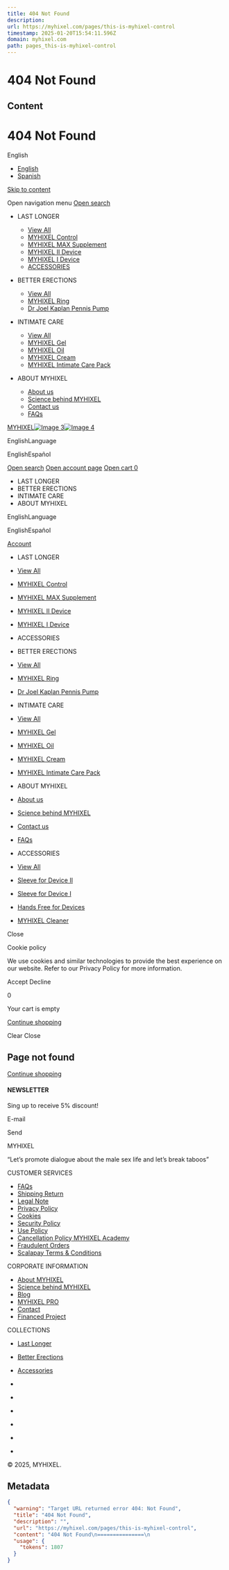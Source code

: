 ```yaml
---
title: 404 Not Found
description: 
url: https://myhixel.com/pages/this-is-myhixel-control
timestamp: 2025-01-20T15:54:11.596Z
domain: myhixel.com
path: pages_this-is-myhixel-control
---
```


# 404 Not Found



## Content

404 Not Found
===============
                                              

English

*   [English](https://myhixel.com/pages/this-is-myhixel-control#)
*   [Spanish](https://myhixel.com/pages/this-is-myhixel-control#)

[Skip to content](https://myhixel.com/pages/this-is-myhixel-control#main)

Open navigation menu [Open search](https://myhixel.com/search)

*   LAST LONGER
    
    *   [View All](https://myhixel.com/collections/last-longer)
    *   [MYHIXEL Control](https://myhixel.com/products/myhixel-control)
    *   [MYHIXEL MAX Supplement](https://myhixelnatural.com/products/myhixel-max)
    *   [MYHIXEL II Device](https://myhixel.com/products/myhixel-2-device)
    *   [MYHIXEL I Device](https://myhixel.com/products/myhixel-tr)
    *   [ACCESSORIES](https://myhixel.com/collections/accessories)
    
*   BETTER ERECTIONS
    
    *   [View All](https://myhixel.com/collections/better-erections)
    *   [MYHIXEL Ring](https://myhixel.com/products/myhixel-ring)
    *   [Dr Joel Kaplan Pennis Pump](https://myhixel.com/products/drkaplan-penis-pump)
    
*   INTIMATE CARE
    
    *   [View All](https://myhixel.com/collections/intimate-care)
    *   [MYHIXEL Gel](https://myhixel.com/products/myhixel-gel-200-ml)
    *   [MYHIXEL Oil](https://myhixel.com/products/myhixel-oil-200-ml)
    *   [MYHIXEL Cream](https://myhixel.com/products/myhixel-cream)
    *   [MYHIXEL Intimate Care Pack](https://myhixel.com/products/complete-pack-intimate-care)
    
*   ABOUT MYHIXEL
    
    *   [About us](https://myhixel.com/pages/about)
    *   [Science behind MYHIXEL](https://myhixel.com/pages/science-myhixel)
    *   [Contact us](https://myhixel.com/pages/contact-us)
    *   [FAQs](https://myhixel.com/pages/myhixel-faqs)
    

[MYHIXEL![Image 3](https://myhixel.com/cdn/shop/files/MHX-marca-madre-RGB.png?v=1634740763&width=1118)![Image 4](https://myhixel.com/cdn/shop/files/MHX-logo-blanco.png?v=1725357623&width=959)](https://myhixel.com/)

EnglishLanguage

EnglishEspañol

[Open search](https://myhixel.com/search) [Open account page](https://myhixel.com/account/login) [Open cart 0](https://myhixel.com/cart)

*   LAST LONGER
*   BETTER ERECTIONS
*   INTIMATE CARE
*   ABOUT MYHIXEL

EnglishLanguage

EnglishEspañol

[Account](https://myhixel.com/account)

*   LAST LONGER
*   [View All](https://myhixel.com/collections/last-longer)
*   [MYHIXEL Control](https://myhixel.com/products/myhixel-control)
*   [MYHIXEL MAX Supplement](https://myhixelnatural.com/products/myhixel-max)
*   [MYHIXEL II Device](https://myhixel.com/products/myhixel-2-device)
*   [MYHIXEL I Device](https://myhixel.com/products/myhixel-tr)
*   ACCESSORIES

*   BETTER ERECTIONS
*   [View All](https://myhixel.com/collections/better-erections)
*   [MYHIXEL Ring](https://myhixel.com/products/myhixel-ring)
*   [Dr Joel Kaplan Pennis Pump](https://myhixel.com/products/drkaplan-penis-pump)

*   INTIMATE CARE
*   [View All](https://myhixel.com/collections/intimate-care)
*   [MYHIXEL Gel](https://myhixel.com/products/myhixel-gel-200-ml)
*   [MYHIXEL Oil](https://myhixel.com/products/myhixel-oil-200-ml)
*   [MYHIXEL Cream](https://myhixel.com/products/myhixel-cream)
*   [MYHIXEL Intimate Care Pack](https://myhixel.com/products/complete-pack-intimate-care)

*   ABOUT MYHIXEL
*   [About us](https://myhixel.com/pages/about)
*   [Science behind MYHIXEL](https://myhixel.com/pages/science-myhixel)
*   [Contact us](https://myhixel.com/pages/contact-us)
*   [FAQs](https://myhixel.com/pages/myhixel-faqs)

*   ACCESSORIES
*   [View All](https://myhixel.com/collections/accessories)
*   [Sleeve for Device II](https://myhixel.com/products/sleeve-replacement)
*   [Sleeve for Device I](https://myhixel.com/products/myhixel-sleeve-replacement-myhixel-med-tr)
*   [Hands Free for Devices](https://myhixel.com/products/hands-free-accessory)
*   [MYHIXEL Cleaner](https://myhixel.com/products/myhixel-cleaner-100ml)

 

Close

Cookie policy

We use cookies and similar technologies to provide the best experience on our website. Refer to our Privacy Policy for more information.

Accept Decline

0

Your cart is empty

[Continue shopping](https://myhixel.com/)

 Clear Close 

Page not found
--------------

[Continue shopping](https://myhixel.com/collections/all)

#### NEWSLETTER

Sing up to receive 5% discount!

E-mail

Send

MYHIXEL

“Let’s promote dialogue about the male sex life and let’s break taboos”

CUSTOMER SERVICES

*   [FAQs](https://myhixel.com/pages/myhixel-faqs)
*   [Shipping Return](https://myhixel.com/policies/shipping-policy)
*   [Legal Note](https://myhixel.com/pages/legal-note)
*   [Privacy Policy](https://myhixel.com/pages/web-privacy-policy)
*   [Cookies](https://myhixel.com/pages/cookie-policy-page)
*   [Security Policy](https://myhixel.com/pages/security-policy)
*   [Use Policy](https://myhixel.com/pages/use-policy)
*   [Cancellation Policy MYHIXEL Academy](https://myhixel.com/pages/myhixel-academy-terms-conditions)
*   [Fraudulent Orders](https://myhixel.com/pages/fraudulent-orders)
*   [Scalapay Terms & Conditions](https://myhixel.com/pages/scalapay-terms-conditions)

CORPORATE INFORMATION

*   [About MYHIXEL](https://myhixel.com/pages/test-about-us)
*   [Science behind MYHIXEL](https://myhixel.com/pages/science-1)
*   [Blog](https://myhixel.com/blogs/lifestyle)
*   [MYHIXEL PRO](https://myhixel.com/pages/myhixel-pro-code)
*   [Contact](https://myhixel.com/pages/contact-us)
*   [Financed Project](https://myhixel.com/pages/financed-project)

COLLECTIONS

*   [Last Longer](https://myhixel.com/collections/last-longer)
*   [Better Erections](https://myhixel.com/collections/better-erections)
*   [Accessories](https://myhixel.com/collections/accessories)

*   [](https://www.facebook.com/MYHIXEL/)
*   [](https://twitter.com/myhixel)
*   [](https://www.instagram.com/myhixel/)
*   [](https://www.youtube.com/channel/UC3h8m5LmeCi2scc14OheoVQ)
*   [](https://es.linkedin.com/company/myhixel)
*   [](https://open.spotify.com/user/4u8sqji6yvemx7ustqjakjcq0)

© 2025, MYHIXEL.

## Metadata

```json
{
  "warning": "Target URL returned error 404: Not Found",
  "title": "404 Not Found",
  "description": "",
  "url": "https://myhixel.com/pages/this-is-myhixel-control",
  "content": "404 Not Found\n===============\n                                              \n\nEnglish\n\n*   [English](https://myhixel.com/pages/this-is-myhixel-control#)\n*   [Spanish](https://myhixel.com/pages/this-is-myhixel-control#)\n\n[Skip to content](https://myhixel.com/pages/this-is-myhixel-control#main)\n\nOpen navigation menu [Open search](https://myhixel.com/search)\n\n*   LAST LONGER\n    \n    *   [View All](https://myhixel.com/collections/last-longer)\n    *   [MYHIXEL Control](https://myhixel.com/products/myhixel-control)\n    *   [MYHIXEL MAX Supplement](https://myhixelnatural.com/products/myhixel-max)\n    *   [MYHIXEL II Device](https://myhixel.com/products/myhixel-2-device)\n    *   [MYHIXEL I Device](https://myhixel.com/products/myhixel-tr)\n    *   [ACCESSORIES](https://myhixel.com/collections/accessories)\n    \n*   BETTER ERECTIONS\n    \n    *   [View All](https://myhixel.com/collections/better-erections)\n    *   [MYHIXEL Ring](https://myhixel.com/products/myhixel-ring)\n    *   [Dr Joel Kaplan Pennis Pump](https://myhixel.com/products/drkaplan-penis-pump)\n    \n*   INTIMATE CARE\n    \n    *   [View All](https://myhixel.com/collections/intimate-care)\n    *   [MYHIXEL Gel](https://myhixel.com/products/myhixel-gel-200-ml)\n    *   [MYHIXEL Oil](https://myhixel.com/products/myhixel-oil-200-ml)\n    *   [MYHIXEL Cream](https://myhixel.com/products/myhixel-cream)\n    *   [MYHIXEL Intimate Care Pack](https://myhixel.com/products/complete-pack-intimate-care)\n    \n*   ABOUT MYHIXEL\n    \n    *   [About us](https://myhixel.com/pages/about)\n    *   [Science behind MYHIXEL](https://myhixel.com/pages/science-myhixel)\n    *   [Contact us](https://myhixel.com/pages/contact-us)\n    *   [FAQs](https://myhixel.com/pages/myhixel-faqs)\n    \n\n[MYHIXEL![Image 3](https://myhixel.com/cdn/shop/files/MHX-marca-madre-RGB.png?v=1634740763&width=1118)![Image 4](https://myhixel.com/cdn/shop/files/MHX-logo-blanco.png?v=1725357623&width=959)](https://myhixel.com/)\n\nEnglishLanguage\n\nEnglishEspañol\n\n[Open search](https://myhixel.com/search) [Open account page](https://myhixel.com/account/login) [Open cart 0](https://myhixel.com/cart)\n\n*   LAST LONGER\n*   BETTER ERECTIONS\n*   INTIMATE CARE\n*   ABOUT MYHIXEL\n\nEnglishLanguage\n\nEnglishEspañol\n\n[Account](https://myhixel.com/account)\n\n*   LAST LONGER\n*   [View All](https://myhixel.com/collections/last-longer)\n*   [MYHIXEL Control](https://myhixel.com/products/myhixel-control)\n*   [MYHIXEL MAX Supplement](https://myhixelnatural.com/products/myhixel-max)\n*   [MYHIXEL II Device](https://myhixel.com/products/myhixel-2-device)\n*   [MYHIXEL I Device](https://myhixel.com/products/myhixel-tr)\n*   ACCESSORIES\n\n*   BETTER ERECTIONS\n*   [View All](https://myhixel.com/collections/better-erections)\n*   [MYHIXEL Ring](https://myhixel.com/products/myhixel-ring)\n*   [Dr Joel Kaplan Pennis Pump](https://myhixel.com/products/drkaplan-penis-pump)\n\n*   INTIMATE CARE\n*   [View All](https://myhixel.com/collections/intimate-care)\n*   [MYHIXEL Gel](https://myhixel.com/products/myhixel-gel-200-ml)\n*   [MYHIXEL Oil](https://myhixel.com/products/myhixel-oil-200-ml)\n*   [MYHIXEL Cream](https://myhixel.com/products/myhixel-cream)\n*   [MYHIXEL Intimate Care Pack](https://myhixel.com/products/complete-pack-intimate-care)\n\n*   ABOUT MYHIXEL\n*   [About us](https://myhixel.com/pages/about)\n*   [Science behind MYHIXEL](https://myhixel.com/pages/science-myhixel)\n*   [Contact us](https://myhixel.com/pages/contact-us)\n*   [FAQs](https://myhixel.com/pages/myhixel-faqs)\n\n*   ACCESSORIES\n*   [View All](https://myhixel.com/collections/accessories)\n*   [Sleeve for Device II](https://myhixel.com/products/sleeve-replacement)\n*   [Sleeve for Device I](https://myhixel.com/products/myhixel-sleeve-replacement-myhixel-med-tr)\n*   [Hands Free for Devices](https://myhixel.com/products/hands-free-accessory)\n*   [MYHIXEL Cleaner](https://myhixel.com/products/myhixel-cleaner-100ml)\n\n \n\nClose\n\nCookie policy\n\nWe use cookies and similar technologies to provide the best experience on our website. Refer to our Privacy Policy for more information.\n\nAccept Decline\n\n0\n\nYour cart is empty\n\n[Continue shopping](https://myhixel.com/)\n\n Clear Close \n\nPage not found\n--------------\n\n[Continue shopping](https://myhixel.com/collections/all)\n\n#### NEWSLETTER\n\nSing up to receive 5% discount!\n\nE-mail\n\nSend\n\nMYHIXEL\n\n“Let’s promote dialogue about the male sex life and let’s break taboos”\n\nCUSTOMER SERVICES\n\n*   [FAQs](https://myhixel.com/pages/myhixel-faqs)\n*   [Shipping Return](https://myhixel.com/policies/shipping-policy)\n*   [Legal Note](https://myhixel.com/pages/legal-note)\n*   [Privacy Policy](https://myhixel.com/pages/web-privacy-policy)\n*   [Cookies](https://myhixel.com/pages/cookie-policy-page)\n*   [Security Policy](https://myhixel.com/pages/security-policy)\n*   [Use Policy](https://myhixel.com/pages/use-policy)\n*   [Cancellation Policy MYHIXEL Academy](https://myhixel.com/pages/myhixel-academy-terms-conditions)\n*   [Fraudulent Orders](https://myhixel.com/pages/fraudulent-orders)\n*   [Scalapay Terms & Conditions](https://myhixel.com/pages/scalapay-terms-conditions)\n\nCORPORATE INFORMATION\n\n*   [About MYHIXEL](https://myhixel.com/pages/test-about-us)\n*   [Science behind MYHIXEL](https://myhixel.com/pages/science-1)\n*   [Blog](https://myhixel.com/blogs/lifestyle)\n*   [MYHIXEL PRO](https://myhixel.com/pages/myhixel-pro-code)\n*   [Contact](https://myhixel.com/pages/contact-us)\n*   [Financed Project](https://myhixel.com/pages/financed-project)\n\nCOLLECTIONS\n\n*   [Last Longer](https://myhixel.com/collections/last-longer)\n*   [Better Erections](https://myhixel.com/collections/better-erections)\n*   [Accessories](https://myhixel.com/collections/accessories)\n\n*   [](https://www.facebook.com/MYHIXEL/)\n*   [](https://twitter.com/myhixel)\n*   [](https://www.instagram.com/myhixel/)\n*   [](https://www.youtube.com/channel/UC3h8m5LmeCi2scc14OheoVQ)\n*   [](https://es.linkedin.com/company/myhixel)\n*   [](https://open.spotify.com/user/4u8sqji6yvemx7ustqjakjcq0)\n\n© 2025, MYHIXEL.",
  "usage": {
    "tokens": 1807
  }
}
```
